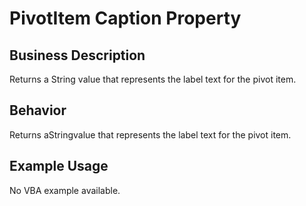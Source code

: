 # PivotItem Caption Property

## Business Description
Returns a String value that represents the label text for the pivot item.

## Behavior
Returns aStringvalue that represents the label text for the pivot item.

## Example Usage
No VBA example available.